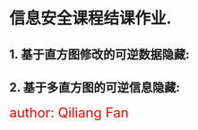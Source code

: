 # 信息安全课程结课作业.

## 1. 基于直方图修改的可逆数据隐藏:

## 2. 基于多直方图的可逆信息隐藏:





<font size="5" color="red">author: Qiliang Fan</font>

